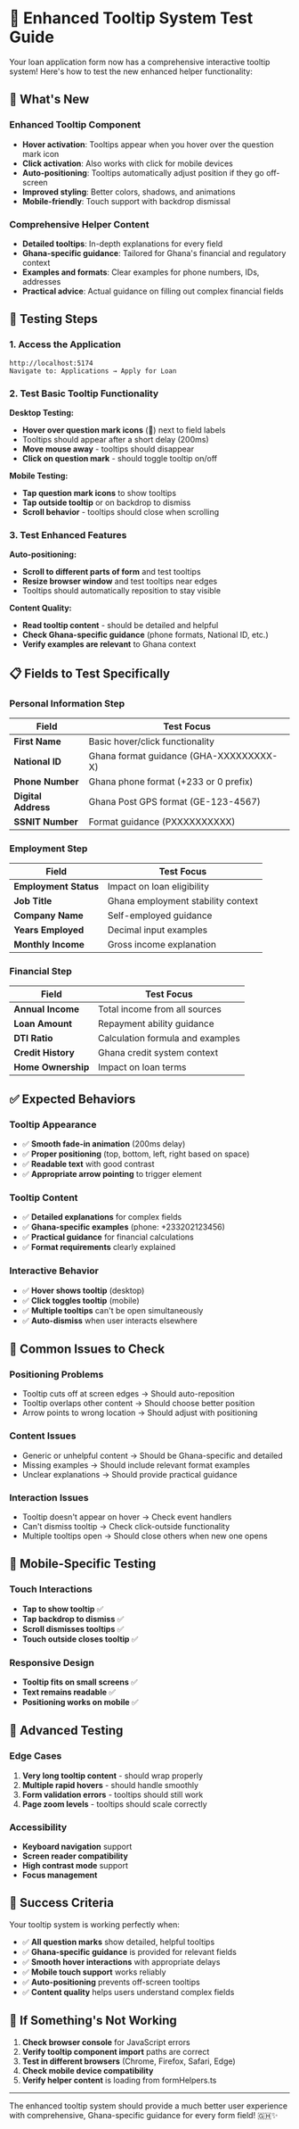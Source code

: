 # 🎯 Enhanced Tooltip System Test Guide

Your loan application form now has a comprehensive interactive tooltip system! Here's how to test the new enhanced helper functionality:

## 🚀 **What's New**

### **Enhanced Tooltip Component**
- **Hover activation**: Tooltips appear when you hover over the question mark icon
- **Click activation**: Also works with click for mobile devices
- **Auto-positioning**: Tooltips automatically adjust position if they go off-screen
- **Improved styling**: Better colors, shadows, and animations
- **Mobile-friendly**: Touch support with backdrop dismissal

### **Comprehensive Helper Content**
- **Detailed tooltips**: In-depth explanations for every field
- **Ghana-specific guidance**: Tailored for Ghana's financial and regulatory context
- **Examples and formats**: Clear examples for phone numbers, IDs, addresses
- **Practical advice**: Actual guidance on filling out complex financial fields

## 🧪 **Testing Steps**

### **1. Access the Application**
```
http://localhost:5174
Navigate to: Applications → Apply for Loan
```

### **2. Test Basic Tooltip Functionality**

**Desktop Testing:**
- **Hover over question mark icons** (🔗) next to field labels
- Tooltips should appear after a short delay (200ms)
- **Move mouse away** - tooltips should disappear
- **Click on question mark** - should toggle tooltip on/off

**Mobile Testing:**
- **Tap question mark icons** to show tooltips
- **Tap outside tooltip** or on backdrop to dismiss
- **Scroll behavior** - tooltips should close when scrolling

### **3. Test Enhanced Features**

**Auto-positioning:**
- **Scroll to different parts of form** and test tooltips
- **Resize browser window** and test tooltips near edges
- Tooltips should automatically reposition to stay visible

**Content Quality:**
- **Read tooltip content** - should be detailed and helpful
- **Check Ghana-specific guidance** (phone formats, National ID, etc.)
- **Verify examples are relevant** to Ghana context

## 📋 **Fields to Test Specifically**

### **Personal Information Step**
| Field | Test Focus |
|-------|------------|
| **First Name** | Basic hover/click functionality |
| **National ID** | Ghana format guidance (GHA-XXXXXXXXX-X) |
| **Phone Number** | Ghana phone format (+233 or 0 prefix) |
| **Digital Address** | Ghana Post GPS format (GE-123-4567) |
| **SSNIT Number** | Format guidance (PXXXXXXXXXX) |

### **Employment Step**
| Field | Test Focus |
|-------|------------|
| **Employment Status** | Impact on loan eligibility |
| **Job Title** | Ghana employment stability context |
| **Company Name** | Self-employed guidance |
| **Years Employed** | Decimal input examples |
| **Monthly Income** | Gross income explanation |

### **Financial Step**
| Field | Test Focus |
|-------|------------|
| **Annual Income** | Total income from all sources |
| **Loan Amount** | Repayment ability guidance |
| **DTI Ratio** | Calculation formula and examples |
| **Credit History** | Ghana credit system context |
| **Home Ownership** | Impact on loan terms |

## ✅ **Expected Behaviors**

### **Tooltip Appearance**
- ✅ **Smooth fade-in animation** (200ms delay)
- ✅ **Proper positioning** (top, bottom, left, right based on space)
- ✅ **Readable text** with good contrast
- ✅ **Appropriate arrow pointing** to trigger element

### **Tooltip Content**
- ✅ **Detailed explanations** for complex fields
- ✅ **Ghana-specific examples** (phone: +233202123456)
- ✅ **Practical guidance** for financial calculations
- ✅ **Format requirements** clearly explained

### **Interactive Behavior**
- ✅ **Hover shows tooltip** (desktop)
- ✅ **Click toggles tooltip** (mobile)
- ✅ **Multiple tooltips** can't be open simultaneously
- ✅ **Auto-dismiss** when user interacts elsewhere

## 🐛 **Common Issues to Check**

### **Positioning Problems**
- Tooltip cuts off at screen edges → Should auto-reposition
- Tooltip overlaps other content → Should choose better position
- Arrow points to wrong location → Should adjust with positioning

### **Content Issues**
- Generic or unhelpful content → Should be Ghana-specific and detailed
- Missing examples → Should include relevant format examples
- Unclear explanations → Should provide practical guidance

### **Interaction Issues**
- Tooltip doesn't appear on hover → Check event handlers
- Can't dismiss tooltip → Check click-outside functionality
- Multiple tooltips open → Should close others when new one opens

## 📱 **Mobile-Specific Testing**

### **Touch Interactions**
- **Tap to show tooltip** ✅
- **Tap backdrop to dismiss** ✅
- **Scroll dismisses tooltips** ✅
- **Touch outside closes tooltip** ✅

### **Responsive Design**
- **Tooltip fits on small screens** ✅
- **Text remains readable** ✅
- **Positioning works on mobile** ✅

## 🔧 **Advanced Testing**

### **Edge Cases**
1. **Very long tooltip content** - should wrap properly
2. **Multiple rapid hovers** - should handle smoothly
3. **Form validation errors** - tooltips should still work
4. **Page zoom levels** - tooltips should scale correctly

### **Accessibility**
- **Keyboard navigation** support
- **Screen reader compatibility**
- **High contrast mode** support
- **Focus management**

## 🎉 **Success Criteria**

Your tooltip system is working perfectly when:

- ✅ **All question marks** show detailed, helpful tooltips
- ✅ **Ghana-specific guidance** is provided for relevant fields
- ✅ **Smooth hover interactions** with appropriate delays
- ✅ **Mobile touch support** works reliably
- ✅ **Auto-positioning** prevents off-screen tooltips
- ✅ **Content quality** helps users understand complex fields

## 🚨 **If Something's Not Working**

1. **Check browser console** for JavaScript errors
2. **Verify tooltip component import** paths are correct
3. **Test in different browsers** (Chrome, Firefox, Safari, Edge)
4. **Check mobile device compatibility**
5. **Verify helper content** is loading from formHelpers.ts

---

The enhanced tooltip system should provide a much better user experience with comprehensive, Ghana-specific guidance for every form field! 🇬🇭✨